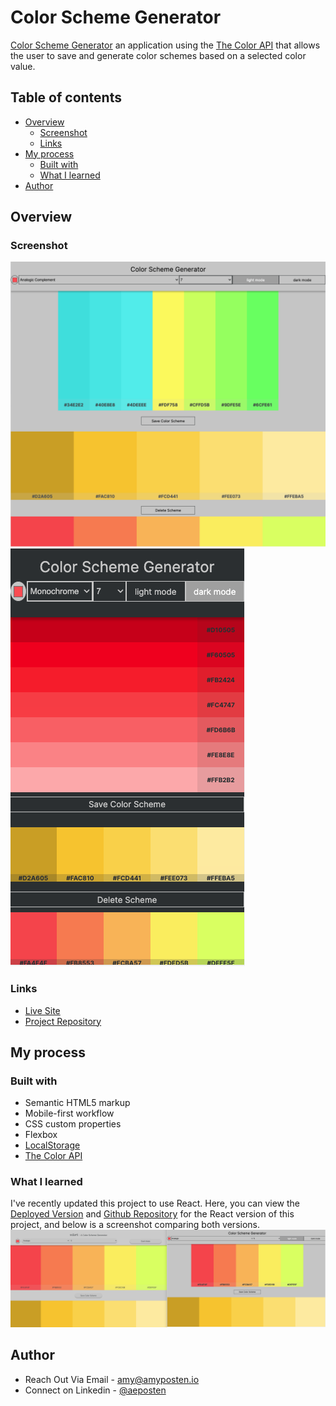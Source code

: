 # Color Scheme Generator

[Color Scheme Generator](https://aeposten.github.io/color-scheme-generator/) an application using the [The Color API](https://www.thecolorapi.com/) that allows the user to save and generate color schemes based on a selected color value.

## Table of contents

- [Overview](#overview)
  - [Screenshot](#screenshot)
  - [Links](#links)
- [My process](#my-process)
  - [Built with](#built-with)
  - [What I learned](#what-i-learned)
- [Author](#author)

## Overview

### Screenshot

![Desktop](/desktop.png "Desktop")
![Mobile](/mobile.png "Mobile")

### Links

- [Live Site](https://aeposten.github.io/color-scheme-generator "Live View")
- [Project Repository](https://github.com/aeposten/color-scheme-generator "Color Scheme Generator Repo")

## My process

### Built with

- Semantic HTML5 markup
- Mobile-first workflow
- CSS custom properties
- Flexbox
- [LocalStorage](https://developer.mozilla.org/en-US/docs/Web/API/Window/localStorage)
- [The Color API](https://www.thecolorapi.com/ "The Color API")

### What I learned

I've recently updated this project to use React. Here, you can view the [Deployed Version](https://color-scheme-react.netlify.app) and [Github Repository](https://github.com/aeposten/color-scheme-generator-react) for the React version of this project, and below is a screenshot comparing both versions.
![Comparison](/comparison.png "Comparison")

## Author

- Reach Out Via Email - [amy@amyposten.io](mailto:amy@amyposten.io)
- Connect on Linkedin - [@aeposten](https://www.linkedin.com/in/aeposten/)


